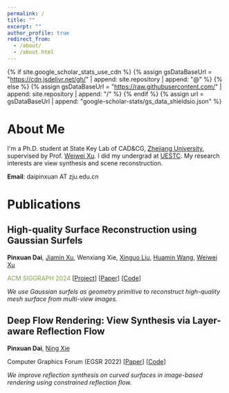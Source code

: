 ```yaml
---
permalink: /
title: ""
excerpt: ""
author_profile: true
redirect_from: 
  - /about/
  - /about.html
---
```


{% if site.google_scholar_stats_use_cdn %}
{% assign gsDataBaseUrl = "https://cdn.jsdelivr.net/gh/" | append: site.repository | append: "@" %}
{% else %}
{% assign gsDataBaseUrl = "https://raw.githubusercontent.com/" | append: site.repository | append: "/" %}
{% endif %}
{% assign url = gsDataBaseUrl | append: "google-scholar-stats/gs_data_shieldsio.json" %}

<span class='anchor' id='about-me'></span>

# About Me 
I'm a Ph.D. student at State Key Lab of CAD&CG, [Zhejiang University](https://www.zju.edu.cn/english/), supervised by Prof. [Weiwei Xu](http://www.cad.zju.edu.cn/home/weiweixu/weiweixu_en.htm). I did my undergrad at [UESTC](https://en.uestc.edu.cn/). My research interests are view synthesis and scene reconstruction.

**Email**: daipinxuan AT zju.edu.cn


<!-- # 🔥 News
- *2022.02*: &nbsp;🎉🎉 Lorem ipsum dolor sit amet, consectetur adipiscing elit. Vivamus ornare aliquet ipsum, ac tempus justo dapibus sit amet. 
- *2022.02*: &nbsp;🎉🎉 Lorem ipsum dolor sit amet, consectetur adipiscing elit. Vivamus ornare aliquet ipsum, ac tempus justo dapibus sit amet.  -->

<span class='anchor' id='publication'></span>

# Publications
<div class='paper-box'>
<!-- <div class='paper-box-image'><div><img src='' alt="sym" width="100%"></div></div> -->
<div class='paper-box-text' markdown="1">

## High-quality Surface Reconstruction using Gaussian Surfels

**Pinxuan Dai**, 
[Jiamin Xu](https://superxjm.github.io/),
Wenxiang Xie,
[Xinguo Liu](http://www.cad.zju.edu.cn/home/xgliu/"),
[Huamin Wang](https://wanghmin.github.io/index.html),
[Weiwei Xu](http://www.cad.zju.edu.cn/home/weiweixu/index.htm)


<span style="color: rgb(128, 158, 79);">ACM SIGGRAPH 2024</span>
\[[Project](https://turandai.github.io/projects/gaussian_surfels/)\]
\[[Paper]()\]
\[[Code]()\]

*We use Gaussian surfels as geometry primitive to reconstruct high-quality mesh surface from multi-view images.*
</div>
</div>
<div class='paper-box'>
<!-- <div class='paper-box-image'><div><img src='' alt="sym" width="100%"></div></div> -->
<div class='paper-box-text' markdown="1">

## Deep Flow Rendering: View Synthesis via Layer-aware Reflection Flow

**Pinxuan Dai**, [Ning Xie](http://www.xielab.cn/publications.html)

Computer Graphics Forum (EGSR 2022)
\[[Paper](https://diglib.eg.org/bitstream/handle/10.1111/cgf14593/v41i4pp139-148.pdf)\]
\[[Code](https://github.com/turandai/dfr)\]

*We improve reflection synthesis on curved surfaces in image-based rendering using constrained reflection flow.*
</div>
</div>


<!-- # 🎖 Honors and Awards
- *2021.10* Lorem ipsum dolor sit amet, consectetur adipiscing elit. Vivamus ornare aliquet ipsum, ac tempus justo dapibus sit amet. 
- *2021.09* Lorem ipsum dolor sit amet, consectetur adipiscing elit. Vivamus ornare aliquet ipsum, ac tempus justo dapibus sit amet.  -->

<!-- # 📖 Educations
- *2019.06 - now*, edu1 
- *2015.09 - 2019.06*, edu2 -->

<!-- # 💬 Invited Talks
- *2021.06*, Lorem ipsum dolor sit amet, consectetur adipiscing elit. Vivamus ornare aliquet ipsum, ac tempus justo dapibus sit amet. 
- *2021.03*, Lorem ipsum dolor sit amet, consectetur adipiscing elit. Vivamus ornare aliquet ipsum, ac tempus justo dapibus sit amet.  \| [\[video\]](https://github.com/) -->

<!-- # 💻 Internships
- *2019.05 - 2020.02*, [Lorem](https://github.com/), China. -->